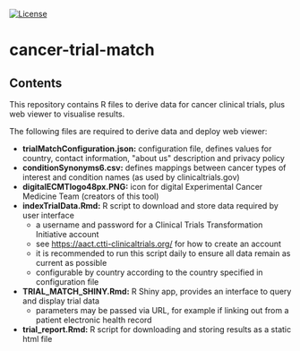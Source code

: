 [![License](https://img.shields.io/badge/License-GPL%203.0-green)](https://opensource.org/licenses/GPL-3.0)

# cancer-trial-match  
  
## Contents
  
This repository contains R files to derive data for cancer clinical trials, plus web viewer to visualise results.  
  
The following files are required to derive data and deploy web viewer:  
* **trialMatchConfiguration.json:**	configuration file, defines values for country, contact information, "about us" description and privacy policy  
* **conditionSynonyms6.csv:**  	defines mappings between cancer types of interest and condition names (as used by clinicaltrials.gov)  
* **digitalECMTlogo48px.PNG:**	icon for digital Experimental Cancer Medicine Team (creators of this tool)  
* **indexTrialData.Rmd:**		R script to download and store data required by user interface  
	* a username and password for a Clinical Trials Transformation Initiative account
	* see https://aact.ctti-clinicaltrials.org/ for how to create an account  
	* it is recommended to run this script daily to ensure all data remain as current as possible  
	* configurable by country according to the country specified in configuration file  
* **TRIAL_MATCH_SHINY.Rmd:**		R Shiny app, provides an interface to query and display trial data  
	* parameters may be passed via URL, for example if linking out from a patient electronic health record
* **trial_report.Rmd:**			R script for downloading and storing results as a static html file  


